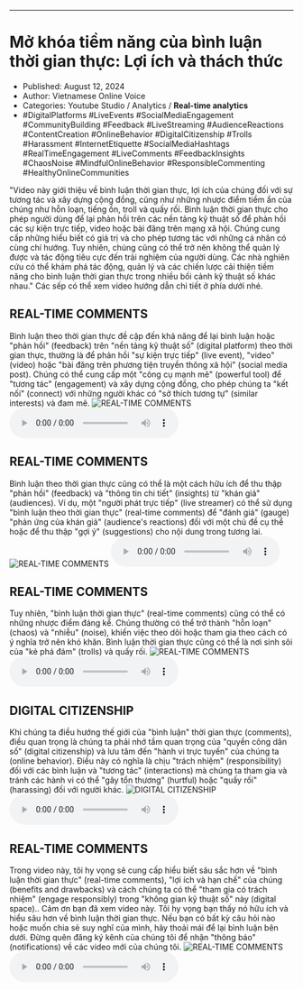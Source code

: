 
---

# Mở khóa tiềm năng của bình luận thời gian thực: Lợi ích và thách thức

- Published: August 12, 2024
- Author: Vietnamese Online Voice
- Categories: Youtube Studio / Analytics / **Real-time analytics**
- #DigitalPlatforms #LiveEvents #SocialMediaEngagement #CommunityBuilding #Feedback #LiveStreaming #AudienceReactions #ContentCreation #OnlineBehavior #DigitalCitizenship #Trolls #Harassment #InternetEtiquette #SocialMediaHashtags #RealTimeEngagement #LiveComments #FeedbackInsights #ChaosNoise #MindfulOnlineBehavior #ResponsibleCommenting #HealthyOnlineCommunities

"Video này giới thiệu về bình luận thời gian thực, lợi ích của chúng đối với sự tương tác và xây dựng cộng đồng, cũng như những nhược điểm tiềm ẩn của chúng như hỗn loạn, tiếng ồn, troll và quấy rối. Bình luận thời gian thực cho phép người dùng để lại phản hồi trên các nền tảng kỹ thuật số để phản hồi các sự kiện trực tiếp, video hoặc bài đăng trên mạng xã hội. Chúng cung cấp những hiểu biết có giá trị và cho phép tương tác với những cá nhân có cùng chí hướng. Tuy nhiên, chúng cũng có thể trở nên không thể quản lý được và tác động tiêu cực đến trải nghiệm của người dùng. Các nhà nghiên cứu có thể khám phá tác động, quản lý và các chiến lược cải thiện tiềm năng cho bình luận thời gian thực trong nhiều bối cảnh kỹ thuật số khác nhau." Các sếp có thể xem video hướng dẫn chi tiết ở phía dưới nhé.


## REAL-TIME COMMENTS

Bình luận theo thời gian thực đề cập đến khả năng để lại bình luận hoặc "phản hồi" (feedback) trên "nền tảng kỹ thuật số" (digital platform) theo thời gian thực, thường là để phản hồi "sự kiện trực tiếp" (live event), "video" (video) hoặc "bài đăng trên phương tiện truyền thông xã hội" (social media post). Chúng có thể cung cấp một "công cụ mạnh mẽ" (powerful tool) để "tương tác" (engagement) và xây dựng cộng đồng, cho phép chúng ta "kết nối" (connect) với những người khác có "sở thích tương tự" (similar interests) và đam mê.
![REAL-TIME COMMENTS](https://http-archiver-apis-production-80.schnworks.com/storage/images/transitions/2024-08-12/transition--20510525080-Montserrat-Black-4A148C.jpg)
<audio controls>
    <source src="https://http-archiver-apis-production-80.schnworks.com/storage/storage/audio/file-26712751369.mp3" type="audio/mpeg">
</audio>



## REAL-TIME COMMENTS

Bình luận theo thời gian thực cũng có thể là một cách hữu ích để thu thập "phản hồi" (feedback) và "thông tin chi tiết" (insights) từ "khán giả" (audiences). Ví dụ, một "người phát trực tiếp" (live streamer) có thể sử dụng "bình luận theo thời gian thực" (real-time comments) để "đánh giá" (gauge) "phản ứng của khán giả" (audience's reactions) đối với một chủ đề cụ thể hoặc để thu thập "gợi ý" (suggestions) cho nội dung trong tương lai.
![REAL-TIME COMMENTS](https://http-archiver-apis-production-80.schnworks.com/storage/images/transitions/2024-08-12/transition-7859769129-Montserrat-Thin-4A148C.jpg)
<audio controls>
    <source src="https://http-archiver-apis-production-80.schnworks.com/storage/storage/audio/file-4306912705.mp3" type="audio/mpeg">
</audio>



## REAL-TIME COMMENTS

Tuy nhiên, "bình luận thời gian thực" (real-time comments) cũng có thể có những nhược điểm đáng kể. Chúng thường có thể trở thành "hỗn loạn" (chaos) và "nhiễu" (noise), khiến việc theo dõi hoặc tham gia theo cách có ý nghĩa trở nên khó khăn. Bình luận thời gian thực cũng có thể là nơi sinh sôi của "kẻ phá đám" (trolls) và quấy rối.
![REAL-TIME COMMENTS](https://http-archiver-apis-production-80.schnworks.com/storage/images/transitions/2024-08-12/transition--27521129695-Montserrat-SemiBold-880E4F.jpg)
<audio controls>
    <source src="https://http-archiver-apis-production-80.schnworks.com/storage/storage/audio/file-11326846824.mp3" type="audio/mpeg">
</audio>



## DIGITAL CITIZENSHIP

Khi chúng ta điều hướng thế giới của "bình luận" thời gian thực (comments), điều quan trọng là chúng ta phải nhớ tầm quan trọng của "quyền công dân số" (digital citizenship) và lưu tâm đến "hành vi trực tuyến" của chúng ta (online behavior). Điều này có nghĩa là chịu "trách nhiệm" (responsibility) đối với các bình luận và "tương tác" (interactions) mà chúng ta tham gia và tránh các hành vi có thể "gây tổn thương" (hurtful) hoặc "quấy rối" (harassing) đối với người khác.
![DIGITAL CITIZENSHIP](https://http-archiver-apis-production-80.schnworks.com/storage/images/transitions/2024-08-12/transition--45091682923-Montserrat-Thin-004895.jpg)
<audio controls>
    <source src="https://http-archiver-apis-production-80.schnworks.com/storage/storage/audio/file-30187996889.mp3" type="audio/mpeg">
</audio>



## REAL-TIME COMMENTS

Trong video này, tôi hy vọng sẽ cung cấp hiểu biết sâu sắc hơn về "bình luận thời gian thực" (real-time comments), "lợi ích và hạn chế" của chúng (benefits and drawbacks) và cách chúng ta có thể "tham gia có trách nhiệm" (engage responsibly) trong "không gian kỹ thuật số" này (digital space).. Cảm ơn bạn đã xem video này. Tôi hy vọng bạn thấy nó hữu ích và hiểu sâu hơn về bình luận thời gian thực. Nếu bạn có bất kỳ câu hỏi nào hoặc muốn chia sẻ suy nghĩ của mình, hãy thoải mái để lại bình luận bên dưới. Đừng quên đăng ký kênh của chúng tôi để nhận "thông báo" (notifications) về các video mới của chúng tôi.
![REAL-TIME COMMENTS](https://http-archiver-apis-production-80.schnworks.com/storage/images/transitions/2024-08-12/transition-38853788238-Montserrat-Regular-1A237E.jpg)
<audio controls>
    <source src="https://http-archiver-apis-production-80.schnworks.com/storage/storage/audio/file-17053744822.mp3" type="audio/mpeg">
</audio>

